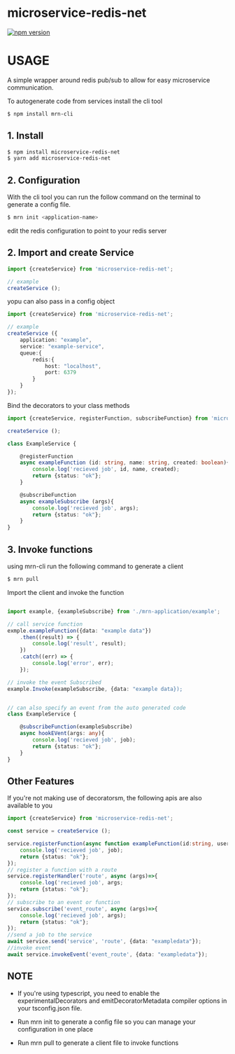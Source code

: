 # microservice-redis-net

[![npm version](https://badge.fury.io/js/microservice-redis-net.svg)](https://www.npmjs.com/package/microservice-redis-net)

# USAGE

A simple wrapper around redis pub/sub to allow for easy microservice communication.

To autogenerate code from services install the cli tool
```bash
$ npm install mrn-cli
```

## 1. Install

```bash
$ npm install microservice-redis-net
$ yarn add microservice-redis-net
```

## 2. Configuration

With the cli tool you can run the follow command on the terminal to generate a config file.
```bash
$ mrn init <application-name>
```
edit the redis configuration to point to your redis server

## 2. Import and create Service

```typescript
import {createService} from 'microservice-redis-net';

// example 
createService ();
```

yopu can also pass in a config object
```typescript
import {createService} from 'microservice-redis-net';

// example
createService ({
    application: "example",
    service: "example-service",
    queue:{
        redis:{
            host: "localhost",
            port: 6379
        }
    }
});
```

Bind the decorators to your class methods
```typescript
import {createService, registerFunction, subscribeFunction} from 'microservice-redis-net';

createService ();

class ExampleService {

    @registerFunction
    async exampleFunction (id: string, name: string, created: boolean){
        console.log('recieved job', id, name, created);
        return {status: "ok"};
    }

    @subscribeFunction
    async exampleSubscribe (args){
        console.log('recieved job', args);
        return {status: "ok"};
    }
}
```

## 3. Invoke functions
 using mrn-cli run the following command to generate a client

```bash
$ mrn pull
```

Import the client and invoke the function
```typescript

import example, {exampleSubscribe} from './mrn-application/example';

// call service function
exmple.exampleFunction({data: "example data"})
    .then((result) => {
        console.log('result', result);
    })
    .catch((err) => {
        console.log('error', err);
    });

// invoke the event Subscribed
example.Invoke(exampleSubscribe, {data: "example data});


// can also specify an event from the auto generated code
class ExampleService {

    @subscribeFunction(exampleSubscribe)
    async hookEVent(args: any){
        console.log('recieved job', job);
        return {status: "ok"};
    }
}
```


## Other Features
If you're not making use of decoratorsm, the following apis are also available
to you

```typescript
import {createService} from 'microservice-redis-net';

const service = createService ();

service.registerFunction(async function exampleFunction(id:string, user:any)=>{
    console.log('recieved job', job);
    return {status: "ok"};
});
// register a function with a route
service.registerHandler('route', async (args)=>{
    console.log('recieved job', args;
    return {status: "ok"};
});
// subscribe to an event or function
service.subscribe('event_route', async (args)=>{
    console.log('recieved job', args);
    return {status: "ok"};
});
//send a job to the service
await service.send('service', 'route', {data: "exampledata"});
//invoke event
await service.invokeEvent('event_route', {data: "exampledata"});
```

## NOTE
- If you're using typescript, you need to enable the experimentalDecorators and emitDecoratorMetadata compiler options in your tsconfig.json file.

- Run mrn init to generate a config file so you can manage your configuration in one place

- Run mrn pull to generate a client file to invoke functions
